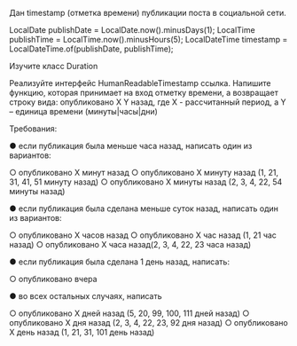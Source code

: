 Дан timestamp (отметка времени) публикации поста в социальной сети.

LocalDate publishDate = LocalDate.now().minusDays(1);
LocalTime publishTime = LocalTime.now().minusHours(5);
LocalDateTime timestamp = LocalDateTime.of(publishDate, publishTime);

Изучите класс Duration

Реализуйте интерфейс HumanReadableTimestamp ссылка. Напишите функцию,
которая принимает на вход отметку времени, а возвращает строку вида:
опубликовано X Y назад, где X - рассчитанный период, а Y – единица времени
(минуты|часы|дни)

Требования:

● если публикация была меньше часа назад, написать один из вариантов:

○ опубликовано X минут назад
○ опубликовано X минуту назад (1, 21, 31, 41, 51 минуту назад)
○ опубликовано X минуты назад (2, 3, 4, 22, 54 минуты назад)

● если публикация была сделана меньше суток назад, написать один из
вариантов:

○ опубликовано X часов назад
○ опубликовано X час назад (1, 21 час назад)
○ опубликовано X часа назад(2, 3, 4, 22, 23 часа назад)

● если публикация была сделана 1 день назад, написать:

○ опубликовано вчера

● во всех остальных случаях, написать

○ опубликовано X дней назад (5, 20, 99, 100, 111 дней назад)
○ опубликовано X дня назад (2, 3, 4, 22, 23, 92 дня назад)
○ опубликовано X день назад (1, 21, 31, 101 день назад)

